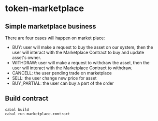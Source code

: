 # token-marketplace
## Simple marketplace business
There are four cases will happen on market place:
+ BUY: user will make a request to buy the asset on our system, then the user
will interact with the Marketplace Contract to buy and update asset's owner.
+ WITHDRAW: user will make a request to withdraw the asset, then the user
will interact with the Marketplace Contract to withdraw.
+ CANCELL: the user pending trade on marketplace
+ SELL: the user change new price for asset
+ BUY_PARTIAL: the user can buy a part of the order
## Build contract
```
cabal build
cabal run marketplace-contract
``````